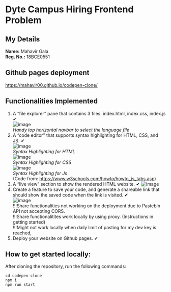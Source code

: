 # Dyte Campus Hiring Frontend Problem
## My Details
**Name:** Mahavir Gala<br>**Reg. No.:** 18BCE0551
## Github pages deployment<br>
https://mahavir00.github.io/codepen-clone/<br>
## Functionalities Implemented
1. A “file explorer” pane that contains 3 files: index.html, index.css, index.js ✔ <br>![image](https://user-images.githubusercontent.com/53480608/126041559-0568427d-80a3-40ea-8714-84e462526f49.png)<br>*Handy top horizontal navbar to select the language file*
2. A “code editor” that supports syntax highlighting for HTML, CSS, and JS. ✔<br>![image](https://user-images.githubusercontent.com/53480608/126041741-1e28e422-1e55-4b1c-bad0-f83e1b487789.png)<br>*Syntax Highlighting for HTML*<br>![image](https://user-images.githubusercontent.com/53480608/126041786-26548715-2a40-4534-87ef-823fa76c2e48.png)<br>*Syntax Highlighting for CSS*<br>![image](https://user-images.githubusercontent.com/53480608/126041804-3fe240ae-b74b-46ba-b51e-0bbc5f8d8c44.png)<br>*Syntax Highlighting for Js*<br>(Code from: https://www.w3schools.com/howto/howto_js_tabs.asp)
3. A “live view” section to show the rendered HTML website. ✔ ![image](https://user-images.githubusercontent.com/53480608/126041853-8dbfc416-509f-4db5-851f-f02145c40349.png)
4. Create a feature to save your code, and generate a shareable link that should show the saved code when the link is visited. ✔<br>![image](https://user-images.githubusercontent.com/53480608/126042242-255451ef-0637-4f36-9a7e-58727f90bbb5.png)
<br>!!!Share functionalities not working on the deployment due to Pastebin API not accepting CORS.<br>!!!Share functionalitites work locally by using proxy. (Instructions in getting started)<br>!!!Might not work locally when daily limit of pasting for my dev key is reached,
5. Deploy your website on Github pages. ✔ 

## How to get started locally:
After cloning the repository, run the following commands:
```
cd codepen-clone
npm i
npm run start
```
